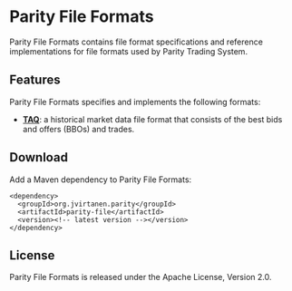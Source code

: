 Parity File Formats
===================

Parity File Formats contains file format specifications and reference
implementations for file formats used by Parity Trading System.


Features
--------

Parity File Formats specifies and implements the following formats:

  - [**TAQ**](doc/TAQ.md): a historical market data file format that consists
    of the best bids and offers (BBOs) and trades.


Download
--------

Add a Maven dependency to Parity File Formats:

    <dependency>
      <groupId>org.jvirtanen.parity</groupId>
      <artifactId>parity-file</artifactId>
      <version><!-- latest version --></version>
    </dependency>


License
-------

Parity File Formats is released under the Apache License, Version 2.0.
